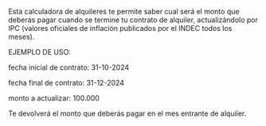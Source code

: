 Esta calculadora de alquileres te permite saber cual será el monto que deberás pagar cuando se termine tu contrato de alquiler, actualizándolo por IPC (valores oficiales de inflación publicados por el INDEC todos los meses).

EJEMPLO DE USO:

fecha inicial de contrato: 31-10-2024

fecha final de contrato: 31-12-2024

monto a actualizar: 100.000

Te devolverá el monto que deberás pagar en el mes entrante de alquiler.
